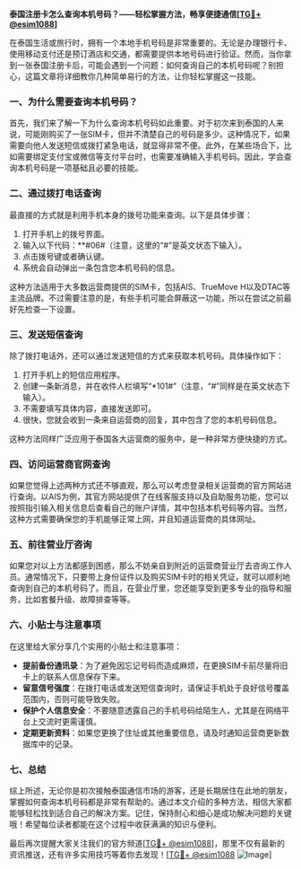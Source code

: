 **泰国注册卡怎么查询本机号码？——轻松掌握方法，畅享便捷通信[[TG💪+ @esim1088](https://t.me/s/esim1088)]**

在泰国生活或旅行时，拥有一个本地手机号码是非常重要的。无论是办理银行卡、使用移动支付还是预订酒店和交通，都需要提供本地号码进行验证。然而，当你拿到一张泰国注册卡后，可能会遇到一个问题：如何查询自己的本机号码呢？别担心，这篇文章将详细教你几种简单易行的方法，让你轻松掌握这一技能。

### 一、为什么需要查询本机号码？

首先，我们来了解一下为什么查询本机号码如此重要。对于初次来到泰国的人来说，可能刚购买了一张SIM卡，但并不清楚自己的号码是多少。这种情况下，如果需要向他人发送短信或拨打紧急电话，就显得非常不便。此外，在某些场合下，比如需要绑定支付宝或微信等支付平台时，也需要准确输入手机号码。因此，学会查询本机号码是一项基础且必要的技能。

### 二、通过拨打电话查询

最直接的方式就是利用手机本身的拨号功能来查询。以下是具体步骤：

1. 打开手机上的拨号界面。
2. 输入以下代码：**#06#（注意，这里的“#”是英文状态下输入）。
3. 点击拨号键或者确认键。
4. 系统会自动弹出一条包含您本机号码的信息。

这种方法适用于大多数运营商提供的SIM卡，包括AIS、TrueMove H以及DTAC等主流品牌。不过需要注意的是，有些手机可能会屏蔽这一功能，所以在尝试之前最好先检查一下设置。

### 三、发送短信查询

除了拨打电话外，还可以通过发送短信的方式来获取本机号码。具体操作如下：

1. 打开手机上的短信应用程序。
2. 创建一条新消息，并在收件人栏填写“*101#”（注意，“#”同样是在英文状态下输入）。
3. 不需要填写具体内容，直接发送即可。
4. 很快，您就会收到一条来自运营商的回复，其中包含了您的本机号码信息。

这种方法同样广泛应用于泰国各大运营商的服务中，是一种非常方便快捷的方式。

### 四、访问运营商官网查询

如果您觉得上述两种方式还不够直观，那么可以考虑登录相关运营商的官方网站进行查询。以AIS为例，其官方网站提供了在线客服支持以及自助服务功能，您可以按照指引输入相关信息后查看自己的账户详情，其中包括本机号码等内容。当然，这种方式需要确保您的手机能够正常上网，并且知道运营商的具体网址。

### 五、前往营业厅咨询

如果您对以上方法都感到困惑，那么不妨亲自到附近的运营商营业厅去咨询工作人员。通常情况下，只要带上身份证件以及购买SIM卡时的相关凭证，就可以顺利地查询到自己的本机号码了。而且，在营业厅里，您还能享受到更多专业的指导和服务，比如套餐升级、故障排查等等。

### 六、小贴士与注意事项

在这里给大家分享几个实用的小贴士和注意事项：

- **提前备份通讯录**：为了避免因忘记号码而造成麻烦，在更换SIM卡前尽量将旧卡上的联系人信息保存下来。
- **留意信号强度**：在拨打电话或发送短信查询时，请保证手机处于良好信号覆盖范围内，否则可能导致失败。
- **保护个人信息安全**：不要随意透露自己的手机号码给陌生人，尤其是在网络平台上交流时更需谨慎。
- **定期更新资料**：如果您更换了住址或其他重要信息，请及时通知运营商更新数据库中的记录。

### 七、总结

综上所述，无论你是初次接触泰国通信市场的游客，还是长期居住在此地的朋友，掌握如何查询本机号码都是非常有帮助的。通过本文介绍的多种方法，相信大家都能够轻松找到适合自己的解决方案。记住，保持耐心和细心是成功解决问题的关键哦！希望每位读者都能在这个过程中收获满满的知识与便利。

最后再次提醒大家关注我们的官方频道[[TG💪+ @esim1088](https://t.me/s/esim1088)]，那里不仅有最新的资讯推送，还有许多实用技巧等着你去发现！[[TG💪+ @esim1088](https://t.me/s/esim1088) ![Image](https://i.postimg.cc/4NQfJmqS/Snipaste-2025-05-13-00-14-12.png)]